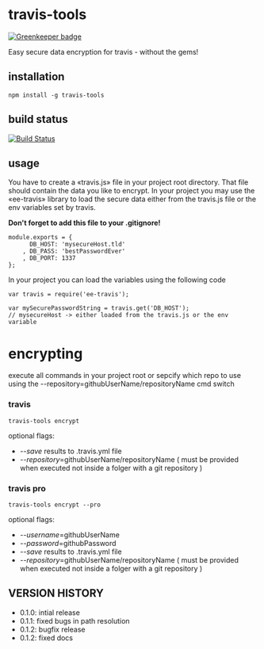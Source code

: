 # travis-tools

[![Greenkeeper badge](https://badges.greenkeeper.io/eventEmitter/travis-tools.svg)](https://greenkeeper.io/)

Easy secure data encryption for travis - without the gems!

## installation

	npm install -g travis-tools

## build status

[![Build Status](https://travis-ci.org/eventEmitter/travis-tools.png?branch=master)](https://travis-ci.org/eventEmitter/travis-tools)


## usage

You have to create a «travis.js» file in your project root directory. That file should contain the data you like to encrypt. In your project you may use the «ee-travis» library to load the secure data either from the travis.js file or the env variables set by travis.

**Don't forget to add this file to your .gitignore!**
	
	module.exports = {
		  DB_HOST: 'mysecureHost.tld'
		, DB_PASS: 'bestPasswordEver'
		, DB_PORT: 1337
	};

In your project you can load the variables using the following code

	var travis = require('ee-travis');

	var mySecurePasswordString = travis.get('DB_HOST');
	// mysecureHost -> either loaded from the travis.js or the env variable


# encrypting

execute all commands in your project root or sepcify which repo to use using the --repository=githubUserName/repositoryName cmd switch

### travis

	travis-tools encrypt

optional flags:
- *--save* results to .travis.yml file
- *--repository*=githubUserName/repositoryName ( must be provided when executed not inside a folger with a git repository )

### travis pro

	travis-tools encrypt --pro

optional flags:
- *--username*=githubUserName
- *--password*=githubPassword
- *--save* results to .travis.yml file
- *--repository*=githubUserName/repositoryName ( must be provided when executed not inside a folger with a git repository )


## VERSION HISTORY

- 0.1.0: intial release
- 0.1.1: fixed bugs in path resolution
- 0.1.2: bugfix release
- 0.1.2: fixed docs